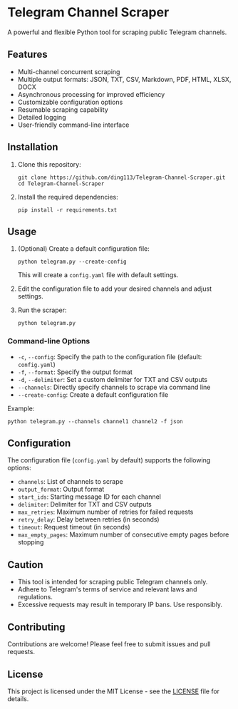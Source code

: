 # Telegram Channel Scraper

A powerful and flexible Python tool for scraping public Telegram channels.

## Features

- Multi-channel concurrent scraping
- Multiple output formats: JSON, TXT, CSV, Markdown, PDF, HTML, XLSX, DOCX
- Asynchronous processing for improved efficiency
- Customizable configuration options
- Resumable scraping capability
- Detailed logging
- User-friendly command-line interface

## Installation

1. Clone this repository:
   ```
   git clone https://github.com/ding113/Telegram-Channel-Scraper.git
   cd Telegram-Channel-Scraper
   ```

2. Install the required dependencies:
   ```
   pip install -r requirements.txt
   ```

## Usage

1. (Optional) Create a default configuration file:
   ```
   python telegram.py --create-config
   ```
   This will create a `config.yaml` file with default settings.

2. Edit the configuration file to add your desired channels and adjust settings.

3. Run the scraper:
   ```
   python telegram.py
   ```

### Command-line Options

- `-c`, `--config`: Specify the path to the configuration file (default: `config.yaml`)
- `-f`, `--format`: Specify the output format
- `-d`, `--delimiter`: Set a custom delimiter for TXT and CSV outputs
- `--channels`: Directly specify channels to scrape via command line
- `--create-config`: Create a default configuration file

Example:
```
python telegram.py --channels channel1 channel2 -f json
```

## Configuration

The configuration file (`config.yaml` by default) supports the following options:

- `channels`: List of channels to scrape
- `output_format`: Output format
- `start_ids`: Starting message ID for each channel
- `delimiter`: Delimiter for TXT and CSV outputs
- `max_retries`: Maximum number of retries for failed requests
- `retry_delay`: Delay between retries (in seconds)
- `timeout`: Request timeout (in seconds)
- `max_empty_pages`: Maximum number of consecutive empty pages before stopping

## Caution

- This tool is intended for scraping public Telegram channels only.
- Adhere to Telegram's terms of service and relevant laws and regulations.
- Excessive requests may result in temporary IP bans. Use responsibly.

## Contributing

Contributions are welcome! Please feel free to submit issues and pull requests.

## License

This project is licensed under the MIT License - see the [LICENSE](LICENSE) file for details.
